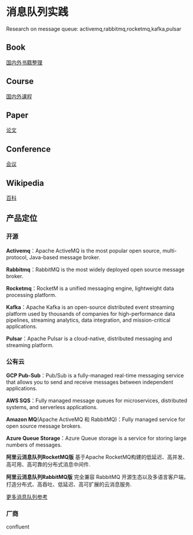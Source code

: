 # 消息队列实践

Research on message queue: activemq,rabbitmq,rocketmq,kafka,pulsar

## Book

[国内外书籍整理](./book)

## Course

[国内外课程](./course)

## Paper

[论文](./paper)

## Conference

[会议](./conference)

## Wikipedia

[百科](./wikipedia)

## 产品定位

### 开源

**Activemq**：Apache ActiveMQ is the most popular open source, multi-protocol, Java-based message broker.

**Rabbitmq**：RabbitMQ is the most widely deployed open source message broker.

**Rocketmq**：RocketM is a unified messaging engine, lightweight data processing platform.

**Kafka**：Apache Kafka is an open-source distributed event streaming platform used by thousands of companies for
high-performance data pipelines, streaming analytics, data integration, and mission-critical applications.

**Pulsar**：Apache Pulsar is a cloud-native, distributed messaging and streaming platform.

### 公有云

**GCP Pub-Sub**：Pub/Sub is a fully-managed real-time messaging service that allows you to send and receive messages
between independent applications.

**AWS SQS**：Fully managed message queues for microservices, distributed systems, and serverless applications.

**Amazon MQ**(Apache ActiveMQ 和 RabbitMQ)：Fully managed service for open source message brokers.

**Azure Queue Storage**：Azure Queue storage is a service for storing large numbers of messages.

**阿里云消息队列RocketMQ版** 基于Apache RocketMQ构建的低延迟、高并发、高可用、高可靠的分布式消息中间件.

**阿里云消息队列RabbitMQ版** 完全兼容 RabbitMQ 开源生态以及多语言客户端，打造分布式、高吞吐、低延迟、高可扩展的云消息服务.

[更多消息队列参考](https://www.g2.com/categories/message-queue-mq)

### 厂商

confluent